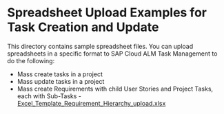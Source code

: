 # Spreadsheet Upload Examples for Task Creation and Update

This directory contains sample spreadsheet files. You can upload spreadsheets in a specific format to SAP Cloud ALM Task Management to do the following:

* Mass create tasks in a project [](./Example_Template_Create_Tasks.xlsx)
* Mass update tasks in a project [](./Example_Template_Update_Tasks.xlsx)
* Mass create Requirements with child User Stories and Project Tasks, each with Sub-Tasks - [Excel_Template_Requirement_Hierarchy_upload.xlsx](./Excel_Template_Requirement_Hierarchy_upload.xlsx)
